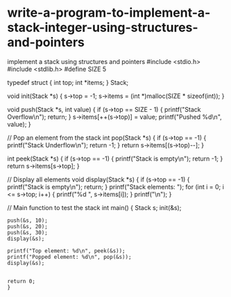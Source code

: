 # write-a-program-to-implement-a-stack-integer-using-structures-and-pointers
implement a stack using structures and pointers
#include <stdio.h>
#include <stdlib.h>
#define SIZE 5

typedef struct {
    int top;
    int *items;
} Stack;

void init(Stack *s) {
    s->top = -1;
    s->items = (int *)malloc(SIZE * sizeof(int));
}

void push(Stack *s, int value) {
    if (s->top == SIZE - 1) {
        printf("Stack Overflow\n");
        return;
    }
    s->items[++(s->top)] = value;
    printf("Pushed %d\n", value);
}

// Pop an element from the stack
int pop(Stack *s) {
    if (s->top == -1) {
        printf("Stack Underflow\n");
        return -1;
    }
    return s->items[(s->top)--];
}

int peek(Stack *s) {
    if (s->top == -1) {
        printf("Stack is empty\n");
        return -1;
    }
    return s->items[s->top];
}

// Display all elements
void display(Stack *s) {
    if (s->top == -1) {
        printf("Stack is empty\n");
        return;
    }
    printf("Stack elements: ");
    for (int i = 0; i <= s->top; i++) {
        printf("%d ", s->items[i]);
    }
    printf("\n");
}

// Main function to test the stack
int main() {
    Stack s;
    init(&s);

    push(&s, 10);
    push(&s, 20);
    push(&s, 30);
    display(&s);

    printf("Top element: %d\n", peek(&s));
    printf("Popped element: %d\n", pop(&s));
    display(&s);

  
    return 0;
    }

